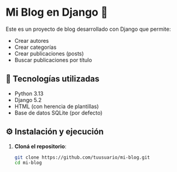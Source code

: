# Mi Blog en Django 📝

Este es un proyecto de blog desarrollado con Django que permite:

- Crear autores
- Crear categorías
- Crear publicaciones (posts)
- Buscar publicaciones por título

## 🚀 Tecnologías utilizadas

- Python 3.13
- Django 5.2
- HTML (con herencia de plantillas)
- Base de datos SQLite (por defecto)

## ⚙️ Instalación y ejecución

1. **Cloná el repositorio**:

   ```bash
   git clone https://github.com/tuusuario/mi-blog.git
   cd mi-blog